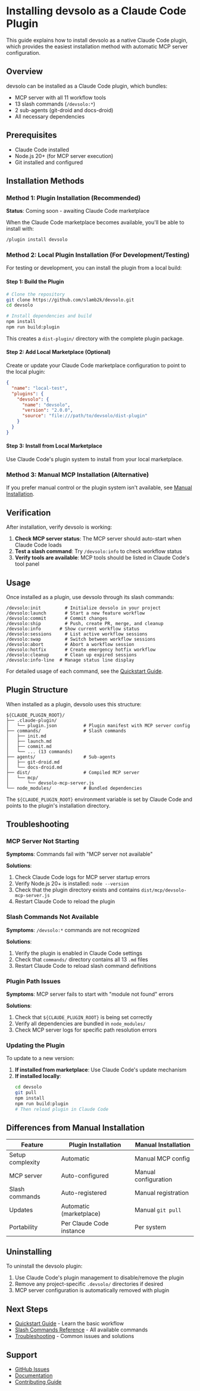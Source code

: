 # Installing devsolo as a Claude Code Plugin

This guide explains how to install devsolo as a native Claude Code plugin, which provides the easiest installation method with automatic MCP server configuration.

## Overview

devsolo can be installed as a Claude Code plugin, which bundles:
- MCP server with all 11 workflow tools
- 13 slash commands (`/devsolo:*`)
- 2 sub-agents (git-droid and docs-droid)
- All necessary dependencies

## Prerequisites

- Claude Code installed
- Node.js 20+ (for MCP server execution)
- Git installed and configured

## Installation Methods

### Method 1: Plugin Installation (Recommended)

**Status**: Coming soon - awaiting Claude Code marketplace

When the Claude Code marketplace becomes available, you'll be able to install with:

```bash
/plugin install devsolo
```

### Method 2: Local Plugin Installation (For Development/Testing)

For testing or development, you can install the plugin from a local build:

#### Step 1: Build the Plugin

```bash
# Clone the repository
git clone https://github.com/slamb2k/devsolo.git
cd devsolo

# Install dependencies and build
npm install
npm run build:plugin
```

This creates a `dist-plugin/` directory with the complete plugin package.

#### Step 2: Add Local Marketplace (Optional)

Create or update your Claude Code marketplace configuration to point to the local plugin:

```json
{
  "name": "local-test",
  "plugins": {
    "devsolo": {
      "name": "devsolo",
      "version": "2.0.0",
      "source": "file:///path/to/devsolo/dist-plugin"
    }
  }
}
```

#### Step 3: Install from Local Marketplace

Use Claude Code's plugin system to install from your local marketplace.

### Method 3: Manual MCP Installation (Alternative)

If you prefer manual control or the plugin system isn't available, see [Manual Installation](./installation.md).

## Verification

After installation, verify devsolo is working:

1. **Check MCP server status**: The MCP server should auto-start when Claude Code loads
2. **Test a slash command**: Try `/devsolo:info` to check workflow status
3. **Verify tools are available**: MCP tools should be listed in Claude Code's tool panel

## Usage

Once installed as a plugin, use devsolo through its slash commands:

```
/devsolo:init         # Initialize devsolo in your project
/devsolo:launch       # Start a new feature workflow
/devsolo:commit       # Commit changes
/devsolo:ship         # Push, create PR, merge, and cleanup
/devsolo:info       # Show current workflow status
/devsolo:sessions     # List active workflow sessions
/devsolo:swap         # Switch between workflow sessions
/devsolo:abort        # Abort a workflow session
/devsolo:hotfix       # Create emergency hotfix workflow
/devsolo:cleanup      # Clean up expired sessions
/devsolo:info-line  # Manage status line display
```

For detailed usage of each command, see the [Quickstart Guide](./quickstart.md).

## Plugin Structure

When installed as a plugin, devsolo uses this structure:

```
${CLAUDE_PLUGIN_ROOT}/
├── .claude-plugin/
│   └── plugin.json          # Plugin manifest with MCP server config
├── commands/                # Slash commands
│   ├── init.md
│   ├── launch.md
│   ├── commit.md
│   └── ... (13 commands)
├── agents/                  # Sub-agents
│   ├── git-droid.md
│   └── docs-droid.md
├── dist/                    # Compiled MCP server
│   └── mcp/
│       └── devsolo-mcp-server.js
└── node_modules/            # Bundled dependencies
```

The `${CLAUDE_PLUGIN_ROOT}` environment variable is set by Claude Code and points to the plugin's installation directory.

## Troubleshooting

### MCP Server Not Starting

**Symptoms**: Commands fail with "MCP server not available"

**Solutions**:
1. Check Claude Code logs for MCP server startup errors
2. Verify Node.js 20+ is installed: `node --version`
3. Check that the plugin directory exists and contains `dist/mcp/devsolo-mcp-server.js`
4. Restart Claude Code to reload the plugin

### Slash Commands Not Available

**Symptoms**: `/devsolo:*` commands are not recognized

**Solutions**:
1. Verify the plugin is enabled in Claude Code settings
2. Check that `commands/` directory contains all 13 `.md` files
3. Restart Claude Code to reload slash command definitions

### Plugin Path Issues

**Symptoms**: MCP server fails to start with "module not found" errors

**Solutions**:
1. Check that `${CLAUDE_PLUGIN_ROOT}` is being set correctly
2. Verify all dependencies are bundled in `node_modules/`
3. Check MCP server logs for specific path resolution errors

### Updating the Plugin

To update to a new version:

1. **If installed from marketplace**: Use Claude Code's update mechanism
2. **If installed locally**:
   ```bash
   cd devsolo
   git pull
   npm install
   npm run build:plugin
   # Then reload plugin in Claude Code
   ```

## Differences from Manual Installation

| Feature | Plugin Installation | Manual Installation |
|---------|-------------------|---------------------|
| Setup complexity | Automatic | Manual MCP config |
| MCP server | Auto-configured | Manual configuration |
| Slash commands | Auto-registered | Manual registration |
| Updates | Automatic (marketplace) | Manual `git pull` |
| Portability | Per Claude Code instance | Per system |

## Uninstalling

To uninstall the devsolo plugin:

1. Use Claude Code's plugin management to disable/remove the plugin
2. Remove any project-specific `.devsolo/` directories if desired
3. MCP server configuration is automatically removed with plugin

## Next Steps

- [Quickstart Guide](./quickstart.md) - Learn the basic workflow
- [Slash Commands Reference](../reference/slash-commands.md) - All available commands
- [Troubleshooting](./troubleshooting.md) - Common issues and solutions

## Support

- [GitHub Issues](https://github.com/slamb2k/devsolo/issues)
- [Documentation](https://github.com/slamb2k/devsolo/tree/main/docs)
- [Contributing Guide](../../CONTRIBUTING.md)

